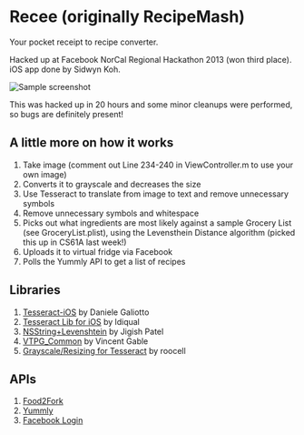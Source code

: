 Recee (originally RecipeMash)
================================
Your pocket receipt to recipe converter.

Hacked up at Facebook NorCal Regional Hackathon 2013 (won third place). iOS app done by Sidwyn Koh.

![Sample screenshot](http://i.imgur.com/NKoYxaF.png?1)

This was hacked up in 20 hours and some minor cleanups were performed, so bugs are definitely present!

A little more on how it works
-------------------------
1) Take image (comment out Line 234-240 in ViewController.m to use your own image)
2) Converts it to grayscale and decreases the size
3) Use Tesseract to translate from image to text and remove unnecessary symbols
4) Remove unnecessary symbols and whitespace
5) Picks out what ingredients are most likely against a sample Grocery List (see GroceryList.plist), using the Levensthein Distance algorithm (picked this up in CS61A last week!)
6) Uploads it to virtual fridge via Facebook
7) Polls the Yummly API to get a list of recipes

Libraries
-------------------------
1. [Tesseract-iOS](https://github.com/ldiqual/tesseract-ios) by Daniele Galiotto
2. [Tesseract Lib for iOS](https://github.com/ldiqual/tesseract-ios-lib) by ldiqual
3. [NSString+Levenshtein](https://github.com/jigish/slate/blob/master/Slate/NSString%2BLevenshtein.m) by Jigish Patel
4. [VTPG_Common](https://github.com/VTPG/CommonCode/blob/master/VTPG_Common.m) by Vincent Gable
5. [Grayscale/Resizing for Tesseract](http://stackoverflow.com/a/13545697/338926) by roocell

APIs
-------------------------
1. [Food2Fork](http://food2fork.com/about/api)
2. [Yummly](https://developer.yummly.com/)
3. [Facebook Login](https://developers.facebook.com/docs/facebook-login/)
